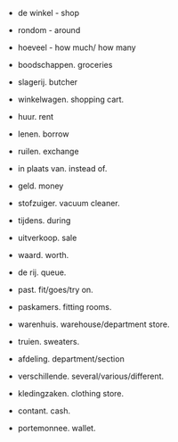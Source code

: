 - de winkel - shop
- rondom - around
- hoeveel - how much/ how many

- boodschappen. groceries
- slagerij. butcher
- winkelwagen. shopping cart.
- huur. rent
- lenen. borrow
- ruilen. exchange
- in plaats van. instead of.
- geld. money
- stofzuiger. vacuum cleaner.


- tijdens. during
- uitverkoop. sale
- waard. worth.
- de rij. queue.
- past. fit/goes/try on.
- paskamers. fitting rooms.
- warenhuis. warehouse/department store.
- truien. sweaters.
- afdeling. department/section
- verschillende. several/various/different.
- kledingzaken. clothing store.
- contant. cash.
- portemonnee. wallet.
